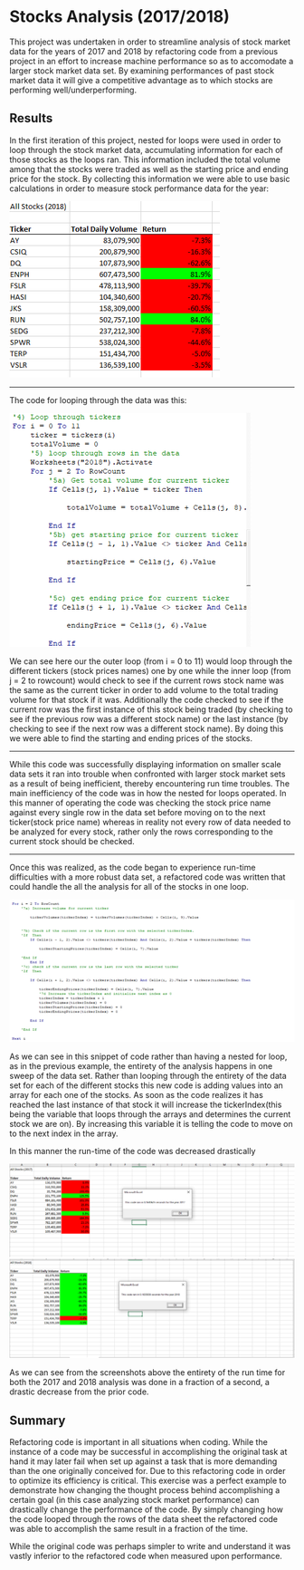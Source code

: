 # Stocks Analysis (2017/2018)
This project was undertaken in order to streamline analysis of stock market data for the years of 2017 and 2018 by refactoring code from a previous project in an effort to increase machine performance so as to accomodate a larger stock market data set. By examining performances of past stock market data it will give a competitive advantage as to which stocks are performing well/underperforming. 

## Results

In the first iteration of this project, nested for loops were used in order to loop through the stock market data, accumulating information for each of those stocks as the loops ran. This information included the total volume among that the stocks were traded as well as the starting price and ending price for the stock. By collecting this information we were able to use basic calculations in order to measure stock performance data for the year:

![](images/stock_market_data.PNG)

---

The code for looping through the data was this:

![](images/original_code.PNG)

We can see here our the outer loop (from i = 0 to 11) would loop through the different tickers (stock prices names) one by one while the inner loop (from j = 2 to rowcount) would check to see if the current rows stock name was the same as the current ticker in order to add volume to the total trading volume for that stock if it was. Additionally the code checked to see if the current row was the first instance of this stock being traded (by checking to see if the previous row was a different stock name) or the last instance (by checking to see if the next row was a different stock name). By doing this we were able to find the starting and ending prices of the stocks.

---

While this code was successfully displaying information on smaller scale data sets it ran into trouble when confronted with larger stock market sets as a result of being inefficient, thereby encountering run time troubles. The main inefficiency of the code was in how the nested for loops operated. In this manner of operating the code was checking the stock price name against every single row in the data set before moving on to the next ticker(stock price name) whereas in reality not every row of data needed to be analyzed for every stock, rather only the rows corresponding to the current stock should be checked.

---

Once this was realized, as the code began to experience run-time difficulties with a more robust data set, a refactored code was written that could handle the all the analysis for all of the stocks in one loop.

![](images/refactored_code.PNG)

As we can see in this snippet of code rather than having a nested for loop, as in the previous example, the entirety of the analysis happens in one sweep of the data set. Rather than looping through the entirety of the data set for each of the different stocks this new code is adding values into an array for each one of the stocks. As soon as the code realizes it has reached the last instance of that stock it will increase the tickerIndex(this being the variable that loops through the arrays and determines the current stock we are on). By increasing this variable it is telling the code to move on to the next index in the array.

In this manner the run-time of the code was decreased drastically 

![](VBA_Challenge_2017.PNG)
![](VBA_Challenge_2018.png)

As we can see from the screenshots above the entirety of the run time for both the 2017 and 2018 analysis was done in a fraction of a second, a drastic decrease from the prior code.

## Summary

Refactoring code is important in all situations when coding. While the instance of a code may be successful in accomplishing the original task at hand it may later fail when set up against a task that is more demanding than the one originally conceived for. Due to this refactoring code in order to optimize its efficiency is critical. This exercise was a perfect example to demonstrate how changing the thought process behind accomplishing a certain goal (in this case analyzing stock market performance) can drastically change the performance of the code. By simply changing how the code looped through the rows of the data sheet the refactored code was able to accomplish the same result in a fraction of the time.

While the original code was perhaps simpler to write and understand it was vastly inferior to the refactored code when measured upon performance.

